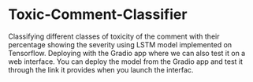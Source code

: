 # Toxic-Comment-Classifier

Classifying different classes of toxicity of the comment with their percentage showing the severity using LSTM model implemented on Tensorflow. 
Deploying with the Gradio app where we can also test it on a web interface. You can deploy the model from the Gradio app and test it through the link it provides when you launch the interfac.
